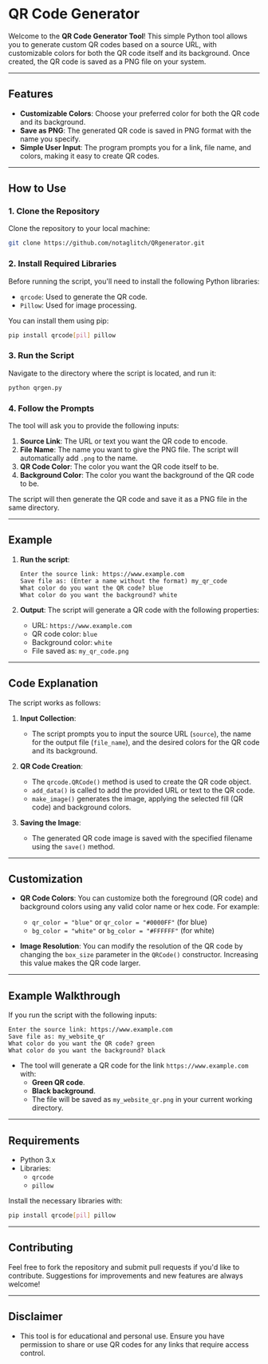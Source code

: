 # QR Code Generator

Welcome to the **QR Code Generator Tool**! This simple Python tool allows you to generate custom QR codes based on a source URL, with customizable colors for both the QR code itself and its background. Once created, the QR code is saved as a PNG file on your system.

---

## Features

- **Customizable Colors**: Choose your preferred color for both the QR code and its background.
- **Save as PNG**: The generated QR code is saved in PNG format with the name you specify.
- **Simple User Input**: The program prompts you for a link, file name, and colors, making it easy to create QR codes.

---

## How to Use

### 1. **Clone the Repository**

Clone the repository to your local machine:

```bash
git clone https://github.com/notaglitch/QRgenerator.git
```

### 2. **Install Required Libraries**

Before running the script, you'll need to install the following Python libraries:

- `qrcode`: Used to generate the QR code.
- `Pillow`: Used for image processing.

You can install them using pip:

```bash
pip install qrcode[pil] pillow
```

### 3. **Run the Script**

Navigate to the directory where the script is located, and run it:

```bash
python qrgen.py
```

### 4. **Follow the Prompts**

The tool will ask you to provide the following inputs:

1. **Source Link**: The URL or text you want the QR code to encode.
2. **File Name**: The name you want to give the PNG file. The script will automatically add `.png` to the name.
3. **QR Code Color**: The color you want the QR code itself to be.
4. **Background Color**: The color you want the background of the QR code to be.

The script will then generate the QR code and save it as a PNG file in the same directory.

---

## Example

1. **Run the script**:

    ```
    Enter the source link: https://www.example.com
    Save file as: (Enter a name without the format) my_qr_code
    What color do you want the QR code? blue
    What color do you want the background? white
    ```

2. **Output**:
   The script will generate a QR code with the following properties:
   - URL: `https://www.example.com`
   - QR code color: `blue`
   - Background color: `white`
   - File saved as: `my_qr_code.png`

---

## Code Explanation

The script works as follows:

1. **Input Collection**:
   - The script prompts you to input the source URL (`source`), the name for the output file (`file_name`), and the desired colors for the QR code and its background.
   
2. **QR Code Creation**:
   - The `qrcode.QRCode()` method is used to create the QR code object.
   - `add_data()` is called to add the provided URL or text to the QR code.
   - `make_image()` generates the image, applying the selected fill (QR code) and background colors.

3. **Saving the Image**:
   - The generated QR code image is saved with the specified filename using the `save()` method.

---

## Customization

- **QR Code Colors**: You can customize both the foreground (QR code) and background colors using any valid color name or hex code. For example:
  - `qr_color = "blue"` or `qr_color = "#0000FF"` (for blue)
  - `bg_color = "white"` or `bg_color = "#FFFFFF"` (for white)

- **Image Resolution**: You can modify the resolution of the QR code by changing the `box_size` parameter in the `QRCode()` constructor. Increasing this value makes the QR code larger.

---

## Example Walkthrough

If you run the script with the following inputs:

```
Enter the source link: https://www.example.com
Save file as: my_website_qr
What color do you want the QR code? green
What color do you want the background? black
```

- The tool will generate a QR code for the link `https://www.example.com` with:
  - **Green QR code**.
  - **Black background**.
  - The file will be saved as `my_website_qr.png` in your current working directory.

---

## Requirements

- Python 3.x
- Libraries:
  - `qrcode`
  - `pillow`

Install the necessary libraries with:

```bash
pip install qrcode[pil] pillow
```

---

## Contributing

Feel free to fork the repository and submit pull requests if you'd like to contribute. Suggestions for improvements and new features are always welcome!

---

## Disclaimer

- This tool is for educational and personal use. Ensure you have permission to share or use QR codes for any links that require access control.

